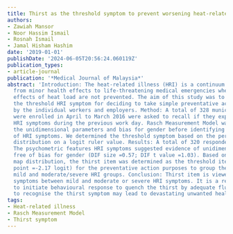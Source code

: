 ```yaml
---
title: Thirst as the threshold symptom to prevent worsening heat-related Illness
authors:
- Zawiah Mansor
- Noor Hassim Ismail
- Rosnah Ismail
- Jamal Hisham Hashim
date: '2019-01-01'
publishDate: '2024-06-05T20:56:24.060119Z'
publication_types:
- article-journal
publication: '*Medical Journal of Malaysia*'
abstract: 'Introduction: The heat-related illness (HRI) is a continuum illness ranging
  from minor health effects to life-threatening medical emergencies when the pathological
  effects of heat load are not prevented. The aim of this study was to demonstrate
  the threshold HRI symptom for deciding to take simple preventative actions both
  by the individual workers and employers. Method: A total of 328 municipal workers
  were enrolled in April to March 2016 were asked to recall if they experienced eleven
  HRI symptoms during the previous work day. Rasch Measurement Model was used to examine
  the unidimensional parameters and bias for gender before identifying the threshold
  of HRI symptoms. We determined the threshold symptom based on the person-item map
  distribution on a logit ruler value. Results: A total of 320 respondents were analysed.
  The psychometric features HRI symptoms suggested evidence of unidimensionality and
  free of bias for gender (DIF size =0.57; DIF t value =1.03). Based on the person-item
  map distribution, the thirst item was determined as the threshold item (Cut-off
  point =-2.17 logit) for the preventative action purposes to group the person as
  mild and moderate/severe HRI groups. Conclusion: Thirst item is viewed as threshold
  symptoms between mild and moderate or severe HRI symptoms. It is a reliable symptom
  to initiate behavioural response to quench the thirst by adequate fluids. Failure
  to recognise the thirst symptom may lead to devastating unwanted health complications.'
tags:
- Heat-related illness
- Rasch Measurement Model
- Thirst symptom
---
```

